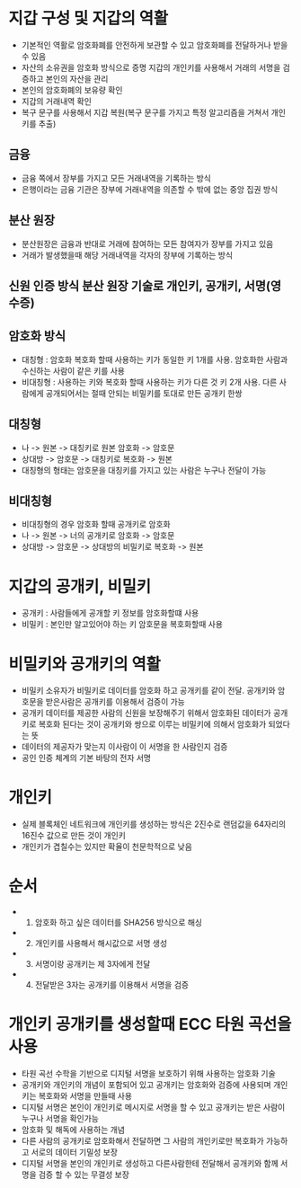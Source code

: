 # 지갑 구성 및 지갑의 역활

- 기본적인 역활로 암호화폐를 안전하게 보관할 수 있고 암호화폐를 전달하거나 받을 수 있음
- 자산의 소유권을 암호화 방식으로 증명 지갑의 개인키를 사용해서 거래의 서명을 검증하고 본인의 자산을 관리
- 본인의 암호화폐의 보유량 확인
- 지갑의 거래내역 확인
- 복구 문구를 사용해서 지갑 복원(복구 문구를 가지고 특정 알고리즘을 거쳐서 개인키를 추출)

## 금융

- 금융 쪽에서 장부를 가지고 모든 거래내역을 기록하는 방식
- 은행이라는 금융 기관은 장부에 거래내역을 의존할 수 밖에 없는 중앙 집권 방식

## 분산 원장

- 분산원장은 금융과 반대로 거래에 참여하는 모든 참여자가 장부를 가지고 있음
- 거래가 발생했을때 해당 거래내역을 각자의 장부에 기록하는 방식

## 신원 인증 방식 분산 원장 기술로 개인키, 공개키, 서명(영수증)

## 암호화 방식

- 대칭형 : 암호화 복호화 할때 사용하는 키가 동일한 키 1개를 사용. 암호화한 사람과 수신하는 사람이 같은 키를 사용
- 비대칭형 : 사용하는 키와 복호화 할때 사용하는 키가 다른 것 키 2개 사용. 다른 사람에게 공개되어서는 절때 안되는 비밀키를 토대로 만든 공개키 한쌍

## 대칭형

- 나 -> 원본 -> 대칭키로 원본 암호화 -> 암호문
- 상대방 -> 암호문 -> 대칭키로 복호화 -> 원본
- 대칭형의 형태는 암호문을 대칭키를 가지고 있는 사람은 누구나 전달이 가능

## 비대칭형

- 비대칭형의 경우 암호화 할때 공개키로 암호화
- 나 -> 원본 -> 너의 공개키로 암호화 -> 암호문
- 상대방 -> 암호문 -> 상대방의 비밀키로 복호화 -> 원본

# 지갑의 공개키, 비밀키

- 공개키 : 사람들에게 공개할 키 정보를 암호화할떄 사용
- 비밀키 : 본인만 알고있어야 하는 키 암호문을 복호화할때 사용

# 비밀키와 공개키의 역활

- 비밀키 소유자가 비밀키로 데이터를 암호화 하고 공개키를 같이 전달. 공개키와 암호문을 받은사람은 공개키를 이용해서 검증이 가능
- 공개키 데이터를 제공한 사람의 신원을 보장해주기 위해서 암호화된 데이터가 공개키로 복호화 된다는 것이 공개키와 쌍으로 이루는 비밀키에 의해서 암호화가 되었다는 뜻
- 데이터의 제공자가 맞는지 이사람이 이 서명을 한 사람인지 검증
- 공인 인증 체계의 기본 바탕의 전자 서명

# 개인키

- 실제 블록체인 네트워크에 개인키를 생성하는 방식은 2진수로 랜덤값을 64자리의 16진수 값으로 만든 것이 개인키
- 개인키가 겹칠수는 있지만 확율이 천문학적으로 낮음

# 순서

- 1. 암호화 하고 싶은 데이터를 SHA256 방식으로 해싱
- 2. 개인키를 사용해서 해시값으로 서명 생성
- 3. 서명이랑 공개키는 제 3자에게 전달
- 4. 전달받은 3자는 공개키를 이용해서 서명을 검증

# 개인키 공개키를 생성할때 ECC 타원 곡선을 사용

- 타원 곡선 수학을 기반으로 디지털 서명을 보호하기 위해 사용하는 암호화 기술
- 공개키와 개인키의 개념이 포함되어 있고 공개키는 암호화와 검증에 사용되며 개인키는 복호화와 서명을 만들때 사용
- 디지털 서명은 본인이 개인키로 메시지로 서명을 할 수 있고 공개키는 받은 사람이 누구나 서명을 확인가능
- 암호화 및 해독에 사용하는 개념
- 다른 사람의 공개키로 암호화해서 전달하면 그 사람의 개인키로만 복호화가 가능하고 서로의 데이터 기밀성 보장
- 디지털 서명을 본인의 개인키로 생성하고 다른사람한테 전달해서 공개키와 함께 서명을 검증 할 수 있는 무결성 보장
